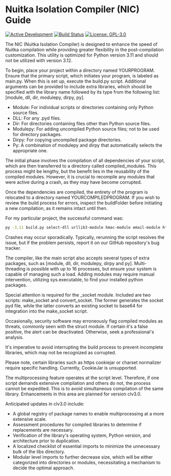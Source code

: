 # Nuitka Isolation Compiler (NIC) Guide
[![Active Development](https://img.shields.io/badge/Maintenance%20Level-Actively%20Developed-brightgreen.svg)](https://gist.github.com/cheerfulstoic/d107229326a01ff0f333a1d3476e068d)
[![Build Status](https://github.com/Adalfarus/nic/actions/workflows/python-publish.yml/badge.svg)](https://github.com/Adalfarus/nic/actions)
[![License: GPL-3.0](https://img.shields.io/github/license/Adalfarus/nic)](https://github.com/Adalfarus/nic/blob/main/LICENSE)

The NIC (Nuitka Isolation Compiler) is designed to enhance the speed of Nuitka compilation while providing greater flexibility in the post-compilation customization. This utility is optimized for Python version 3.11 and should not be utilized with version 3.12.

To begin, place your project within a directory named YOURPROGRAM. Ensure that the primary script, which initiates your program, is labeled as main.py. When this is set up, execute the build.py script. Additional arguments can be provided to include extra libraries, which should be specified with the library name followed by its type from the following list: [module, dll, dir, modulepy, dirpy, py].

- Module: For individual scripts or directories containing only Python source files.
- DLL: For any .pyd files.
- Dir: For directories containing files other than Python source files.
- Modulepy: For adding uncompiled Python source files; not to be used for directory packages.
- Dirpy: For copying uncompiled package directories.
- Py: A combination of modulepy and dirpy that automatically selects the appropriate one.

The initial phase involves the compilation of all dependencies of your script, which are then transferred to a directory called compiled_modules. This process might be lengthy, but the benefit lies in the reusability of the compiled modules. However, it is crucial to recompile any modules that were active during a crash, as they may have become corrupted.

Once the dependencies are compiled, the entirety of the program is relocated to a directory named YOURCOMPILEDPROGRAM. If you wish to review the build process for errors, inspect the buildFolder before initiating a new compilation, as it remains intact until then.

For my particular project, the successful command was:

```bash
py -3.11 build.py select-dll urllib3-module hmac-module email-module http-dirpy
```

Crashes may occur sporadically. Typically, rerunning the script resolves the issue, but if the problem persists, report it on our GitHub repository's bug tracker.

The compiler, like the main script also accepts several types of extra packages, such as [module, dll, dir, modulepy, dirpy and py]. Multi-threading is possible with up to 16 processes, but ensure your system is capable of managing such a load. Adding modules may require manual intervention, utilizing sys.executable, to find your installed python packages.

Special attention is required for the _socket module. Included are two scripts: make_socket and convert_socket. The former generates the socket pyd file, while the latter converts an existing socket to base64 for integration into the make_socket script.

Occasionally, security software may erroneously flag compiled modules as threats, commonly seen with the struct module. If certain it's a false positive, the alert can be deactivated. Otherwise, seek a professional's analysis.

It's imperative to avoid interrupting the build process to prevent incomplete libraries, which may not be recognized as corrupted.

Please note, certain libraries such as https cookiejar or charset normalizer require specific handling. Currently, CookieJar is unsupported.

The multiprocessing feature operates at the script level. Therefore, if one script demands extensive compilation and others do not, the process cannot be expedited. This is to avoid simultaneous compilation of the same library. Enhancements in this area are planned for version clv3.0.

Anticipated updates in clv3.0 include:

- A global registry of package names to enable multiprocessing at a more extensive scale.
- Assessment procedures for compiled libraries to determine if replacements are necessary.
- Verification of the library's operating system, Python version, and architecture prior to duplication.
- A localized checklist of essential imports to minimize the unnecessary bulk of the libs directory.
- Modular level imports to further decrease size, which will be either categorized into directories or modules, necessitating a mechanism to decide the optimal approach.
